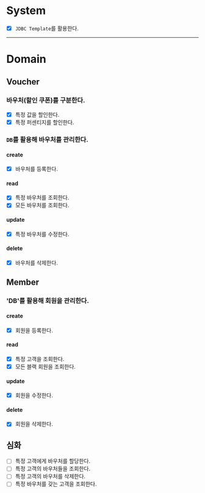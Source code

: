 # System
- [x] `JDBC Template`를 활용한다.

---

# Domain
## Voucher
### 바우처(할인 쿠폰)를 구분한다.
- [x] 특정 값을 할인한다.
- [x] 특정 퍼센티지를 할인한다.

### `DB`를 활용해 바우처를 관리한다.
#### create
- [x] 바우처를 등록한다.
#### read
- [x] 특정 바우처를 조회한다.
- [x] 모든 바우처를 조회한다.
#### update
- [x] 특정 바우처를 수정한다.
#### delete
- [x] 바우처를 삭제한다.

## Member
### 'DB'를 활용해 회원을 관리한다.
#### create
- [x] 회원을 등록한다.
#### read
- [x] 특정 고객을 조회한다.
- [x] 모든 블랙 회원을 조회한다.
#### update
- [x] 회원을 수정한다.
#### delete
- [x] 회원을 삭제한다.

## 심화
- [ ] 특정 고객에게 바우처를 할당한다.
- [ ] 특정 고객의 바우처들을 조회한다.
- [ ] 특정 고객의 바우처를 삭제한다.
- [ ] 특정 바우처를 갖는 고객을 조회한다.

